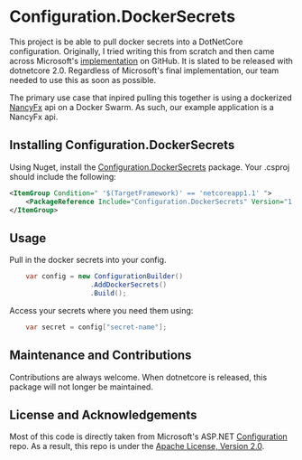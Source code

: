 # Configuration.DockerSecrets

This project is be able to pull docker secrets into a DotNetCore configuration. Originally, I tried writing this from scratch and then came across Microsoft's [implementation](https://github.com/aspnet/Configuration) on GitHub. It is slated to be released with dotnetcore 2.0. Regardless of Microsoft's final implementation, our team needed to use this as soon as possible. 

The primary use case that inpired pulling this together is using a dockerized [NancyFx](http://nancyfx.org/) api on a Docker Swarm. As such, our example application is a NancyFx api.

## Installing Configuration.DockerSecrets

Using Nuget, install the [Configuration.DockerSecrets](https://www.nuget.org/packages/Configuration.DockerSecrets/) package. Your .csproj should include the following:

```xml
<ItemGroup Condition=" '$(TargetFramework)' == 'netcoreapp1.1' ">
    <PackageReference Include="Configuration.DockerSecrets" Version="1.0.0"/>
</ItemGroup>
```

## Usage

Pull in the docker secrets into your config.

```cs
    var config = new ConfigurationBuilder()
                    .AddDockerSecrets()
                    .Build();
```

Access your secrets where you need them using:

```cs
    var secret = config["secret-name"];
```

## Maintenance and Contributions

Contributions are always welcome. When dotnetcore is released, this package will not longer be maintained.

## License and Acknowledgements 

Most of this code is directly taken from Microsoft's ASP.NET [Configuration](https://github.com/aspnet/Configuration) repo. As a result, this repo is under the [Apache License, Version 2.0](LICENSE.txt).
